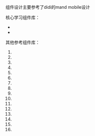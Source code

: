 

组件设计主要参考了didi的mand mobile设计

核心学习组件库：

- [Mand Mobile]: https://didi.github.io/mand-mobile/#/zh-CN/docs/components/basic/cell-item

- [Cube-UI 滴滴-mobile]: https://didi.github.io/cube-ui/#/zh-CN/docs/dialog



其他参考组件库：
1. [Vant 有赞前端团队]: https://vant-contrib.gitee.io/vant/#/zh-CN/tab	"vue2 vue3 wxmini react mobile"

2. [Mand Mobile]: https://didi.github.io/mand-mobile/#/zh-CN/docs/components/basic/cell-item

3. [Cube-UI 滴滴-mobile]: https://didi.github.io/cube-ui/#/zh-CN/docs/dialog

4. [NutUI  京东风格-vue-mobile]: https://nutui.jd.com/#/cell

5. [View UI]: http://v1.iviewui.com/components/dropdown

6. [FrozenUI - 手QUI]: http://frozenui.github.io/components/components#%E5%BC%B9%E7%AA%97

7. [uView UI（uniapp）]: https://www.uviewui.com/components/modal.html

8. [Mint UI（vue）]: http://mint-ui.github.io/docs/#/en2/loadmore

9. [Muse-UI (Material风格)]: https://muse-ui.org/#/zh-CN/avatar

10. [Ant Design]: https://ant.design/index-cn

11. [Element Plus - Ele]: https://element-plus.gitee.io/zh-CN/component/dialog.html

12. [MUI-DCloud]: https://dev.dcloud.net.cn/mui/

13. [quasar]: http://www.quasarchs.com/

14. [PIUI 高质量开源组件库(基于uniapp)]: https://piui.sadais.com/docs/components/Tabs.html

15. [Vuetify(vue-Material风格)]: https://vuetifyjs.com/zh-Hans/components/tabs/#section-6fc06d3b98795c454e2d

16. [Zarm Design-众安·体验设计中心(vue)]: https://zarm-vue.gitee.io/#/



